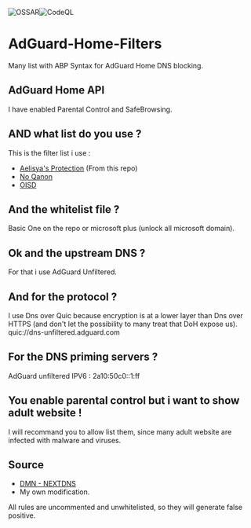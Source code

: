 ![OSSAR](https://github.com/macqael/AdGuard-Home-Filters/workflows/OSSAR/badge.svg)![CodeQL](https://github.com/macqael/AdGuard-Home-Filters/workflows/CodeQL/badge.svg)
# AdGuard-Home-Filters
Many list with ABP Syntax for AdGuard Home DNS blocking.

## AdGuard Home API
I have enabled Parental Control and SafeBrowsing.

## AND what list do you use ?
This is the filter list i use :
- [Aelisya's Protection](https://raw.githubusercontent.com/macqael/AdGuard-Home-Filters/main/AdGuard-Home/Aelisya's-Protect-Basic.abp) (From this repo)
- [No Qanon](https://raw.githubusercontent.com/rimu/no-qanon/master/adblock.txt)
- [OISD](https://abp.oisd.nl/)

## And the whitelist file ?
Basic One on the repo or microsoft plus (unlock all microsoft domain).

## Ok and the upstream DNS ?
For that i use AdGuard Unfiltered.

## And for the protocol ?
I use Dns over Quic because encryption is at a lower layer than Dns over HTTPS (and don't let the possibility to many treat that DoH expose us).\
quic://dns-unfiltered.adguard.com

## For the DNS priming servers ?
AdGuard unfiltered IPV6 : 2a10:50c0::1:ff

## You enable parental control but i want to show adult website !
I will recommand you to allow list them, since many adult website are infected with malware and viruses.

## Source
- [DMN - NEXTDNS](https://github.com/nextdns/metadata/)
- My own modification.

All rules are uncommented and unwhitelisted, so they will generate false positive.